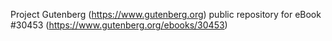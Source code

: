 Project Gutenberg (https://www.gutenberg.org) public repository for eBook #30453 (https://www.gutenberg.org/ebooks/30453)

